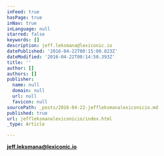 ```yaml
---
inFeed: true
hasPage: true
inNav: true
inLanguage: null
starred: false
keywords: []
description: jeff.leksmana@lexiconic.io
datePublished: '2016-04-22T00:15:00.823Z'
dateModified: '2016-04-22T00:14:50.393Z'
title: ''
author: []
authors: []
publisher:
  name: null
  domain: null
  url: null
  favicon: null
sourcePath: _posts/2016-04-22-jeffleksmanalexiconicio.md
published: true
url: jeffleksmanalexiconicio/index.html
_type: Article

---
```

**jeff.leksmana@lexiconic.io**